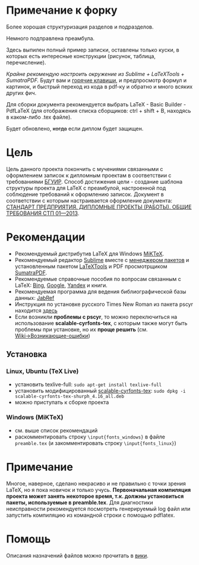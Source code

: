 ﻿# Примечание к форку
Более хорошая структуризация разделов и подразделов.

Немного подправлена преамбула.

Здесь выпилен полный пример записки, оставлены только куски, в которых есть интересные конструкции (рисунок, таблица, перечисление).

*Крайне рекомендую настроить окружение из Sublime + LaTeXTools + SumatraPDF.* Будут вам и [горячие клавиши](https://latextools.readthedocs.io/en/latest/keybindings/), и предпросмотр формул и картинок, и быстрый переход из кода в pdf-ку и обратно и много всяких других фич.

Для сборки документа рекомендуется выбрать LaTeX - Basic Builder - PdfLaTeX (для отображения списка сборщиков: ctrl + shift + B, находясь в каком-либо .tex файле).

Будет обновлено, ~~когда~~ если диплом будет защищен.


# Цель
Цель данного проекта покончить с мучениями связанными с оформлением записок к дипломным проектам в соответствии с требованиями [БГУИР](http://bsuir.by).
Способ достижения цели - создание шаблона структуры проекта для LaTeX с преамбулой, настроенной под соблюдение требований к оформлению записок.
Документ в соответствии с которым настраивается оформление документа: [СТАНДАРТ ПРЕДПРИЯТИЯ. ДИПЛОМНЫЕ ПРОЕКТЫ (РАБОТЫ). ОБЩИЕ ТРЕБОВАНИЯ СТП 01—2013](http://www.bsuir.by/m/12_100229_1_80040.pdf).


# Рекомендации
* Рекомендуемый дистрибутив LaTeX для Windows [MiKTeX](http://miktex.org/).
* Рекомендуемый редактор [Sublime](http://www.sublimetext.com/) вместе с [менеджером пакетов](http://wbond.net/sublime_packages/package_control) и установленным пакетом [LaTeXTools](https://github.com/SublimeText/LaTeXTools) и PDF просмотрщиком [SumatraPDF](http://blog.kowalczyk.info/software/sumatrapdf/free-pdf-reader.html).
* Рекомендуемые справочные пособия по вопросам связанным с LaTeX: [Bing](http://bing.com/?mkt=en-us), [Google](http://google.com), [Yandex](http://ya.ru) и книги.
* Рекомендуемая программа для ведения библиографической базы данных: [JabRef](http://jabref.sourceforge.net/)
* Инструкция по установке русского Times New Roman из пакета pscyr находится [здесь](http://plumbum-blog.blogspot.com/2010/06/miktex-28-pscyr-04d.html)
* Если возникли **проблемы с pscyr**, то можно переключиться на использование **scalable-cyrfonts-tex**, с которым также могут быть проблемы при установке, но их **проще решить** (см. 
[Wiki→Возникающие-ошибки](https://github.com/mstyura/bsuir-diploma-latex/wiki/Возникающие-ошибки#scalable-cyrfonts-tex-on-ubuntu))

## Установка
### Linux, Ubuntu (TeX Live)
- установить texlive-full: `sudo apt-get install texlive-full`
- установить модифицированный [scalable-cyrfonts-tex](https://yadi.sk/d/GW2PhDgEcJH7m): `sudo dpkg -i scalable-cyrfonts-tex-shurph_4.16_all.deb`
- можно приступать к сборке проекта

### Windows (MiKTeX)
- см. выше список рекомендаций
- раскомментировать строку `\input{fonts_windows}` в файле `preamble.tex` (и закомментировать строку `\input{fonts_linux}`)


# Примечание
Многое, наверное, сделано некрасиво и не правильно с точки зрения LaTeX, но я пока новичок и только учусь.
__Первоначальная компиляция проекта может занять некоторое время, т.к. должны установиться пакеты, используемые в preamble.tex__.
Для диагностики неисправности рекомендуется посмотреть генерируемый log файл или запустить компиляцию из командной строки с помощью pdflatex.

# Помощь
Описания назначений файлов можно прочитать в [вики](https://github.com/mstyura/bsuir-diploma-latex/wiki/%D0%9E%D0%BF%D0%B8%D1%81%D0%B0%D0%BD%D0%B8%D0%B5%20%D1%84%D0%B0%D0%B9%D0%BB%D0%BE%D0%B2).
